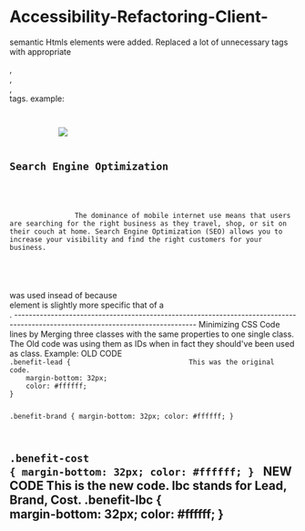 # Accessibility-Refactoring-Client-
semantic Htmls elements were added.
Replaced a lot of unnecessary <dev> tags with appropriate <nav>, <section>, <article>, <footer> tags. 
example:

<code>
<section class="search-engine-optimization">
            <img src="./assets/images/search-engine-optimization.jpg" class="float-left" />
            <h2>Search Engine Optimization</h2>
            <p>
                The dominance of mobile internet use means that users are searching for the right business as they travel, shop, or sit on their couch at home. Search Engine Optimization (SEO) allows you to increase your visibility and find the right customers for your business.
            </p>
        </section>
</code>
 
 <section> was used insead of <dev> because  <section> element is slightly more specific that of a <div>.
--------------------------------------------------------------------------------------------------------------------------------
Minimizing CSS Code lines by Merging three classes with the same properties to one single class. The Old code was using them as IDs when in fact they should've been used as class. 
Example:
 OLD CODE
<code>
.benefit-lead {                             This was the original code.
    margin-bottom: 32px;
    color: #ffffff;
}

.benefit-brand {
    margin-bottom: 32px;
    color: #ffffff;
}

.benefit-cost {
    margin-bottom: 32px;
    color: #ffffff;
}
</code>
NEW CODE
</code>                        This is the new code. lbc stands for Lead, Brand, Cost.
.benefit-lbc {                       
    margin-bottom: 32px;
    color: #ffffff;
}
</code>
--------------------------------------------------------------------------------------------------------------------------------